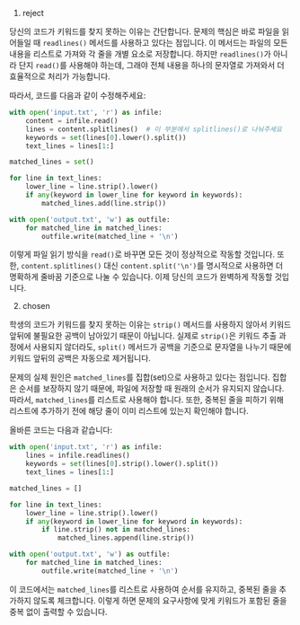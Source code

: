 1. reject

당신의 코드가 키워드를 찾지 못하는 이유는 간단합니다. 문제의 핵심은 바로 파일을 읽어들일 때 `readlines()` 메서드를 사용하고 있다는 점입니다. 이 메서드는 파일의 모든 내용을 리스트로 가져와 각 줄을 개별 요소로 저장합니다. 하지만 `readlines()`가 아니라 단지 `read()`를 사용해야 하는데, 그래야 전체 내용을 하나의 문자열로 가져와서 더 효율적으로 처리가 가능합니다.

따라서, 코드를 다음과 같이 수정해주세요:

```python
with open('input.txt', 'r') as infile:
    content = infile.read()
    lines = content.splitlines()  # 이 부분에서 splitlines()로 나눠주세요
    keywords = set(lines[0].lower().split())
    text_lines = lines[1:]

matched_lines = set()

for line in text_lines:
    lower_line = line.strip().lower()
    if any(keyword in lower_line for keyword in keywords):
        matched_lines.add(line.strip())

with open('output.txt', 'w') as outfile:
    for matched_line in matched_lines:
        outfile.write(matched_line + '\n')
```

이렇게 파일 읽기 방식을 `read()`로 바꾸면 모든 것이 정상적으로 작동할 것입니다. 또한, `content.splitlines()` 대신 `content.split('\n')`를 명시적으로 사용하면 더 명확하게 줄바꿈 기준으로 나눌 수 있습니다. 이제 당신의 코드가 완벽하게 작동할 것입니다.

2. chosen

학생의 코드가 키워드를 찾지 못하는 이유는 `strip()` 메서드를 사용하지 않아서 키워드 앞뒤에 불필요한 공백이 남아있기 때문이 아닙니다. 실제로 `strip()`은 키워드 추출 과정에서 사용되지 않더라도, `split()` 메서드가 공백을 기준으로 문자열을 나누기 때문에 키워드 앞뒤의 공백은 자동으로 제거됩니다.

문제의 실제 원인은 `matched_lines`를 집합(set)으로 사용하고 있다는 점입니다. 집합은 순서를 보장하지 않기 때문에, 파일에 저장할 때 원래의 순서가 유지되지 않습니다. 따라서, `matched_lines`를 리스트로 사용해야 합니다. 또한, 중복된 줄을 피하기 위해 리스트에 추가하기 전에 해당 줄이 이미 리스트에 있는지 확인해야 합니다.

올바른 코드는 다음과 같습니다:

```python
with open('input.txt', 'r') as infile:
    lines = infile.readlines()
    keywords = set(lines[0].strip().lower().split())
    text_lines = lines[1:]

matched_lines = []

for line in text_lines:
    lower_line = line.strip().lower()
    if any(keyword in lower_line for keyword in keywords):
        if line.strip() not in matched_lines:
            matched_lines.append(line.strip())

with open('output.txt', 'w') as outfile:
    for matched_line in matched_lines:
        outfile.write(matched_line + '\n')
```

이 코드에서는 `matched_lines`를 리스트로 사용하여 순서를 유지하고, 중복된 줄을 추가하지 않도록 체크합니다. 이렇게 하면 문제의 요구사항에 맞게 키워드가 포함된 줄을 중복 없이 출력할 수 있습니다.
